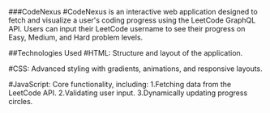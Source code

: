 ###CodeNexus
#CodeNexus is an interactive web application designed to fetch and visualize a user's coding progress using the LeetCode GraphQL API. 
 Users can input their LeetCode username to see their progress on Easy, Medium, and Hard problem levels.

##Technologies Used
#HTML: 
    Structure and layout of the application.

#CSS: 
    Advanced styling with gradients, animations, and responsive layouts.

#JavaScript: 
    Core functionality, including:
       1.Fetching data from the LeetCode API.
       2.Validating user input.
       3.Dynamically updating progress circles.

